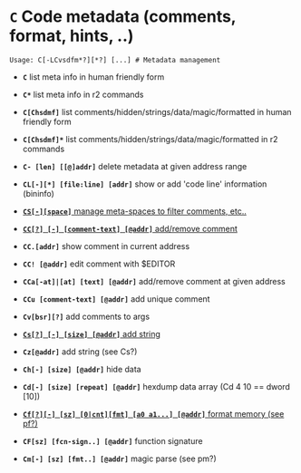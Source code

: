 <!-- TITLE: C -->

#  **`C`** Code metadata (comments, format, hints, ..)


```text
Usage: C[-LCvsdfm*?][*?] [...] # Metadata management
```


- **`C`** list meta info in human friendly form
- **`C*`** list meta info in r2 commands
- **`C[Chsdmf]`** list comments/hidden/strings/data/magic/formatted in human friendly form
- **`C[Chsdmf]*`** list comments/hidden/strings/data/magic/formatted in r2 commands
- **`C- [len] [[@]addr]`** delete metadata at given address range
- **`CL[-][*] [file:line] [addr]`** show or add 'code line' information (bininfo)

- [ **`CS[-][space]`** manage meta-spaces to filter comments, etc..](/options/capc/CS)

- [ **`CC[?] [-] [comment-text] [@addr]`** add/remove comment](/options/capc/CC)

- **`CC.[addr]`** show comment in current address
- **`CC! [@addr]`** edit comment with $EDITOR
- **`CCa[-at]|[at] [text] [@addr]`** add/remove comment at given address
- **`CCu [comment-text] [@addr]`** add unique comment
- **`Cv[bsr][?]`** add comments to args

- [ **`Cs[?] [-] [size] [@addr]`** add string](/options/capc/C_small_s)

- **`Cz[@addr]`** add string (see Cs?)
- **`Ch[-] [size] [@addr]`** hide data
- **`Cd[-] [size] [repeat] [@addr]`** hexdump data array (Cd 4 10 == dword [10])

- [ **`Cf[?][-] [sz] [0|cnt][fmt] [a0 a1...] [@addr]`** format memory (see pf?)](/options/capc/Cf)

- **`CF[sz] [fcn-sign..] [@addr]`** function signature
- **`Cm[-] [sz] [fmt..] [@addr]`** magic parse (see pm?)

<p hidden>C C* C- CL CC. CC! CCa CCu Cv Cs Cz Ch Cd Cf CF Cm</p>